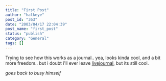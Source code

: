 ```yaml
---
title: "First Post"
author: "halkeye"
post_id: "363"
date: "2003/04/17 22:04:39"
post_name: "first_post"
status: "publish"
category: "General"
tags: []
---
```


Trying to see how this works as a journal..
yea, looks kinda cool, and a bit more freedom.. but i doubt i'll ever leave [livejournal](https://www.livejournal.com/), but its still cool.

*goes back to busy himself*
